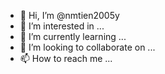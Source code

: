 - 👋 Hi, I’m @nmtien2005y
- 👀 I’m interested in ...
- 🌱 I’m currently learning ...
- 💞️ I’m looking to collaborate on ...
- 📫 How to reach me ...

<!---
nmtien2005y/nmtien2005y is a ✨ special ✨ repository because its `README.md` (this file) appears on your GitHub profile.
You can click the Preview link to take a look at your changes.
--->
